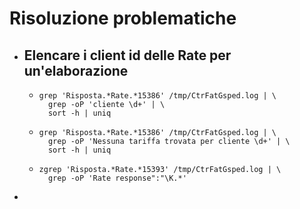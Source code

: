 # Risoluzione problematiche
- ## Elencare i client id delle Rate per un'elaborazione
	- ```shell
	  grep 'Risposta.*Rate.*15386' /tmp/CtrFatGsped.log | \
	  	grep -oP 'cliente \d+' | \
	  	sort -h | uniq
	  ```
	- ```shell
	  grep 'Risposta.*Rate.*15386' /tmp/CtrFatGsped.log | \
	  	grep -oP 'Nessuna tariffa trovata per cliente \d+' | \
	  	sort -h | uniq
	  ```
	- ```shell
	  zgrep 'Risposta.*Rate.*15393' /tmp/CtrFatGsped.log | \
	  	grep -oP 'Rate response":"\K.*'
	  ```
-